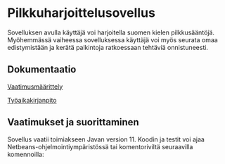 # Pilkkuharjoittelusovellus

Sovelluksen avulla käyttäjä voi harjoitella suomen kielen pilkkusääntöjä. 
Myöhemmässä vaiheessa sovelluksessa käyttäjä voi myös seurata omaa edistymistään ja kerätä palkintoja ratkoessaan tehtäviä onnistuneesti.

## Dokumentaatio

[Vaatimusmäärittely](https://github.com/sallasal/Ohte-2020/blob/master/Pilkkuharjoittelu/dokumentaatio/vaatimusmaarittely.md)

[Työaikakirjanpito](https://github.com/sallasal/Ohte-2020/blob/master/Pilkkuharjoittelu/dokumentaatio/tyoaikakirjanpito.md)

## Vaatimukset ja suorittaminen

Sovellus vaatii toimiakseen Javan version 11.
Koodin ja testit voi ajaa Netbeans-ohjelmointiympäristössä tai komentoriviltä seuraavilla komennoilla:

